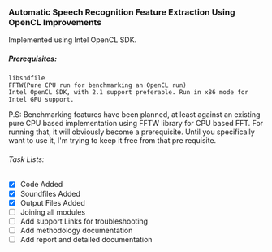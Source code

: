 ### Automatic Speech Recognition Feature Extraction Using OpenCL Improvements

Implemented using Intel OpenCL SDK.

##### Prerequisites:  
	libsndfile
	FFTW(Pure CPU run for benchmarking an OpenCL run)
	Intel OpenCL SDK, with 2.1 support preferable. Run in x86 mode for Intel GPU support.


P.S: Benchmarking features have been planned, at least against an existing pure CPU based implementation using FFTW library for CPU based FFT. For running that, it will obviously become a prerequisite. Until you specifically want to use it, I'm trying to keep it free from that pre requisite.
  
###### Task Lists:
- [x] Code Added
- [x] Soundfiles Added
- [x] Output Files Added
- [ ] Joining all modules
- [ ] Add support Links for troubleshooting
- [ ] Add methodology documentation
- [ ] Add report and detailed documentation